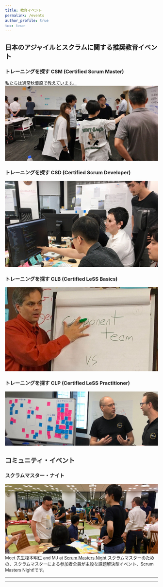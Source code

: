 ```yaml
---
title: 教育イベント
permalink: /events
author_profile: true
toc: true
---
```

## 日本のアジャイルとスクラムに関する推奨教育イベント

### トレーニングを探す CSM (Certified Scrum Master) 

[私たちは通常秋葉原で教えています。![Tokyo CSM Class](/images/tokyo-CSM-class-wide-3.jpg)](https://www.odd-e.jp/ja/service_01/#link_csm) 

### トレーニングを探す CSD (Certified Scrum Developer)

[![Tokyo CSD Class](/images/tokyo-CSD-class.jpg)](https://www.odd-e.jp/ja/service_01/#link_csd)

### トレーニングを探す CLB (Certified LeSS Basics)

[![Tokyo CLB Class](/images/tokyo-CLB-class.jpg)](/certified-less-basics-clb-course-description/)

### トレーニングを探す CLP (Certified LeSS Practitioner)

[![Tokyo CLP Class](/images/tokyo-CLP-class.jpg)](https://www.odd-e.jp/training/course-detail/62)

## コミュニティ・イベント

### スクラムマスター・ナイト

![Scrum Masters Night](/images/scrum-masters-night-1.jpg)
Meet 先生榎本明仁 and MJ at [Scrum Masters Night](https://smn.connpass.com/) スクラムマスターのための、スクラムマスターによる参加者全員が主役な課題解決型イベント、Scrum Masters Night!です。

---

---
